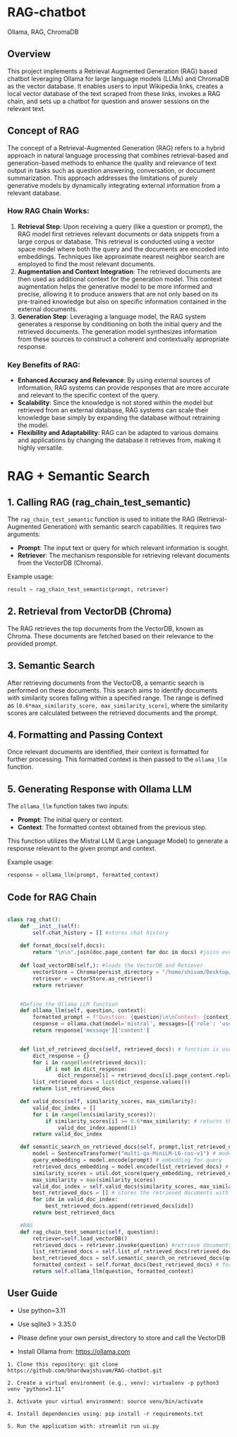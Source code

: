 
# RAG-chatbot
Ollama, RAG, ChromaDB 

## Overview
This project implements a Retrieval Augmented Generation (RAG) based chatbot leveraging Ollama for large language models (LLMs) and ChromaDB as the vector database. It enables users to input Wikipedia links, creates a local vector database of the text scraped from these links, invokes a RAG chain, and sets up a chatbot for question and answer sessions on the relevant text.

## Concept of RAG 
The concept of a Retrieval-Augmented Generation (RAG) refers to a hybrid approach in natural language processing that combines retrieval-based and generation-based methods to enhance the quality and relevance of text output in tasks such as question answering, conversation, or document summarization. This approach addresses the limitations of purely generative models by dynamically integrating external information from a relevant database.

### How RAG Chain Works:
1. **Retrieval Step**: Upon receiving a query (like a question or prompt), the RAG model first retrieves relevant documents or data snippets from a large corpus or database. This retrieval is conducted using a vector space model where both the query and the documents are encoded into embeddings. Techniques like approximate nearest neighbor search are employed to find the most relevant documents.
2. **Augmentation and Context Integration**: The retrieved documents are then used as additional context for the generation model. This context augmentation helps the generative model to be more informed and precise, allowing it to produce answers that are not only based on its pre-trained knowledge but also on specific information contained in the external documents.
3. **Generation Step**: Leveraging a language model, the RAG system generates a response by conditioning on both the initial query and the retrieved documents. The generation model synthesizes information from these sources to construct a coherent and contextually appropriate response.

### Key Benefits of RAG:
- **Enhanced Accuracy and Relevance**: By using external sources of information, RAG systems can provide responses that are more accurate and relevant to the specific context of the query.
- **Scalability**: Since the knowledge is not stored within the model but retrieved from an external database, RAG systems can scale their knowledge base simply by expanding the database without retraining the model.
- **Flexibility and Adaptability**: RAG can be adapted to various domains and applications by changing the database it retrieves from, making it highly versatile.


# RAG + Semantic Search 

## 1. Calling RAG (rag_chain_test_semantic)

The `rag_chain_test_semantic` function is used to initiate the RAG (Retrieval-Augmented Generation) with semantic search capabilities. It requires two arguments:
- **Prompt**: The input text or query for which relevant information is sought.
- **Retriever**: The mechanism responsible for retrieving relevant documents from the VectorDB (Chroma).

Example usage:
```python
result = rag_chain_test_semantic(prompt, retriever)
```

## 2. Retrieval from VectorDB (Chroma)

The RAG retrieves the top documents from the VectorDB, known as Chroma. These documents are fetched based on their relevance to the provided prompt.

## 3. Semantic Search

After retrieving documents from the VectorDB, a semantic search is performed on these documents. This search aims to identify documents with similarity scores falling within a specified range. The range is defined as `[0.6*max_similarity_score, max_similarity_score]`, where the similarity scores are calculated between the retrieved documents and the prompt.

## 4. Formatting and Passing Context

Once relevant documents are identified, their context is formatted for further processing. This formatted context is then passed to the `ollama_llm` function.

## 5. Generating Response with Ollama LLM

The `ollama_llm` function takes two inputs:
- **Prompt**: The initial query or context.
- **Context**: The formatted context obtained from the previous step.

This function utilizes the Mistral LLM (Large Language Model) to generate a response relevant to the given prompt and context.

Example usage:
```python
response = ollama_llm(prompt, formatted_context)
```

## Code for RAG Chain
```python

class rag_chat():
    def __init__(self):
        self.chat_history = [] #stores chat history
    
    def format_docs(self,docs):
        return "\n\n".join(doc.page_content for doc in docs) #joins every document
    
    def load_vectorDB(self,): #loads the VectorDB and Retiever
        vectorStore = Chroma(persist_directory = "/home/shivam/Desktop/Git-repo/RAG-chatbot/VectorStore", embedding_function = embeddings)
        retriever = vectorStore.as_retriever()
        return retriever


    #Define the Ollama LLM function
    def ollama_llm(self, question, context):
        formatted_prompt = f"Question: {question}\n\nContext: {context}" # formating prompt and adding context (from retrieved documents)
        response = ollama.chat(model='mistral', messages=[{'role': 'user', 'content':formatted_prompt}]) # generating response from "mistral"
        return response['message']['content']


    def list_of_retrieved_docs(self, retrieved_docs): # function is used to return a list of retrieved documents
        dict_response = {}
        for i in range(len(retrieved_docs)):
            if i not in dict_response:
                dict_response[i] = retrieved_docs[i].page_content.replace("\n", "")
        list_retrieved_docs = list(dict_response.values())
        return list_retrieved_docs

    def valid_docs(self, similarity_scores, max_similarity): 
        valid_doc_index = []
        for i in range(len(similarity_scores)):
            if similarity_scores[i] >= 0.6*max_similarity: # returns the valid documents satisfying this condition
                valid_doc_index.append(i)
        return valid_doc_index

    def semantic_search_on_retrieved_docs(self, prompt,list_retrieved_docs, retrieved_docs):
        model = SentenceTransformer("multi-qa-MiniLM-L6-cos-v1") # model used to calculate similarity between prompt and retrieved docs.
        query_embedding = model.encode(prompt) # embedding for query
        retrieved_docs_embedding = model.encode(list_retrieved_docs) # embeddings for retrieved documents
        similarity_scores = util.dot_score(query_embedding, retrieved_docs_embedding)[0].tolist() # returns a list of similarity scores between each retrieved document and the prompt
        max_similarity = max(similarity_scores)
        valid_doc_index = self.valid_docs(similarity_scores, max_similarity)
        best_retrieved_docs = [] # stores the retrieved documents with scores in the range[0.7*max_similarity_score, max_similarity_score]
        for idx in valid_doc_index:
            best_retrieved_docs.append(retrieved_docs[idx])
        return best_retrieved_docs

    #RAG 
    def rag_chain_test_semantic(self, question):
        retriever=self.load_vectorDB()
        retrieved_docs = retriever.invoke(question) #retrieve documents from the vectorDB
        list_retrieved_docs = self.list_of_retrieved_docs(retrieved_docs) # generates the list of retrieved documents.
        best_retrieved_docs = self.semantic_search_on_retrieved_docs(question,list_retrieved_docs, retrieved_docs) #Storing the best documents
        formatted_context = self.format_docs(best_retrieved_docs) # formatting context for better results
        return self.ollama_llm(question, formatted_context)

```

## User Guide

* Use python=3.11
* Use sqlite3 > 3.35.0
* Please define your own persist_directory to store and call the VectorDB


* Install Ollama from: https://ollama.com
```
1. Clone this repository: git clone https://github.com/bhardwajshivam/RAG-chatbot.git

2. Create a virtual environment (e.g., venv): virtualenv -p python3 venv "python=3.11"

3. Activate your virtual environment: source venv/bin/activate

4. Install dependencies using: pip install -r requirements.txt 

5. Run the application with: streamlit run ui.py
```


